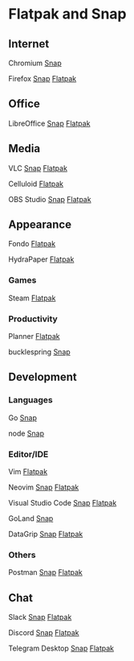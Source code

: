 # Flatpak and Snap

## Internet

Chromium
[Snap](https://snapcraft.io/chromium)

Firefox
[Snap](https://snapcraft.io/firefox)
[Flatpak](https://flathub.org/apps/details/org.mozilla.firefox)

## Office

LibreOffice
[Snap](https://snapcraft.io/libreoffice)
[Flatpak](https://flathub.org/apps/details/org.libreoffice.LibreOffice)

## Media

VLC
[Snap](https://snapcraft.io/vlc)
[Flatpak](https://flathub.org/apps/search/vlc)

Celluloid
[Flatpak](https://flathub.org/apps/details/io.github.celluloid_player.Celluloid)

OBS Studio
[Snap](https://snapcraft.io/obs-studio)
[Flatpak](https://flathub.org/apps/details/com.obsproject.Studio)

## Appearance

Fondo
[Flatpak](https://flathub.org/apps/details/com.github.calo001.fondo)

HydraPaper
[Flatpak](https://flathub.org/apps/details/org.gabmus.hydrapaper)

### Games

Steam
[Flatpak](https://flathub.org/apps/details/com.valvesoftware.Steam)

### Productivity

Planner
[Flatpak](https://flathub.org/apps/details/com.github.alainm23.planner)

bucklespring
[Snap](https://snapcraft.io/bucklespring)

## Development

### Languages

Go
[Snap](https://snapcraft.io/go)

node
[Snap](https://snapcraft.io/node)

### Editor/IDE

Vim
[Flatpak](https://flathub.org/apps/details/org.vim.Vim)

Neovim
[Snap](https://snapcraft.io/nvim)
[Flatpak](https://flathub.org/apps/details/io.neovim.nvim)

Visual Studio Code
[Snap](https://snapcraft.io/code)
[Flatpak](https://snapcraft.io/code)

GoLand
[Snap](https://snapcraft.io/goland)

DataGrip
[Snap](https://snapcraft.io/datagrip)
[Flatpak](https://flathub.org/apps/details/com.jetbrains.DataGrip)

### Others

Postman
[Snap](https://snapcraft.io/postman)
[Flatpak](https://flathub.org/apps/details/com.getpostman.Postman)

## Chat

Slack
[Snap](https://snapcraft.io/slack)
[Flatpak](https://flathub.org/apps/details/com.slack.Slack)

Discord
[Snap](https://snapcraft.io/discord)
[Flatpak](https://flathub.org/apps/details/com.discordapp.Discord)

Telegram Desktop
[Snap](https://snapcraft.io/telegram-desktop)
[Flatpak](https://flathub.org/apps/details/org.telegram.desktop)
